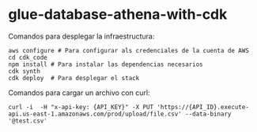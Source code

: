 # glue-database-athena-with-cdk

Comandos para desplegar la infraestructura:

```
aws configure # Para configurar als credenciales de la cuenta de AWS
cd cdk_code
npm install # Para instalar las dependencias necesarios
cdk synth
cdk deploy  # Para desplegar el stack
```


Comandos para cargar un archivo con curl:

```
curl -i  -H "x-api-key: {API_KEY}" -X PUT 'https://{API_ID}.execute-api.us-east-1.amazonaws.com/prod/upload/file.csv' --data-binary '@test.csv'

```
